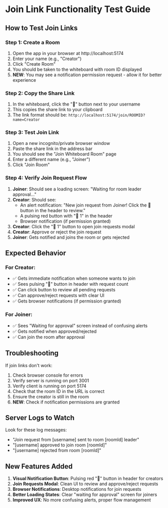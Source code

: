 # Join Link Functionality Test Guide

## How to Test Join Links

### Step 1: Create a Room
1. Open the app in your browser at http://localhost:5174
2. Enter your name (e.g., "Creator")
3. Click "Create Room"
4. You should be taken to the whiteboard with room ID displayed
5. **NEW**: You may see a notification permission request - allow it for better experience

### Step 2: Copy the Share Link
1. In the whiteboard, click the "🔗" button next to your username
2. This copies the share link to your clipboard
3. The link format should be: `http://localhost:5174/join/ROOMID?name=Creator`

### Step 3: Test Join Link
1. Open a new incognito/private browser window
2. Paste the share link in the address bar
3. You should see the "Join Whiteboard Room" page
4. Enter a different name (e.g., "Joiner")
5. Click "Join Room"

### Step 4: Verify Join Request Flow
1. **Joiner**: Should see a loading screen: "Waiting for room leader approval..."
2. **Creator**: Should see:
   - An alert notification: "New join request from Joiner! Click the 👥 button in the header to review."
   - A pulsing red button with "👥 1" in the header
   - Browser notification (if permission granted)
3. **Creator**: Click the "👥 1" button to open join requests modal
4. **Creator**: Approve or reject the join request
5. **Joiner**: Gets notified and joins the room or gets rejected

## Expected Behavior

### For Creator:
- ✅ Gets immediate notification when someone wants to join
- ✅ Sees pulsing "👥" button in header with request count
- ✅ Can click button to review all pending requests
- ✅ Can approve/reject requests with clear UI
- ✅ Gets browser notifications (if permission granted)

### For Joiner:
- ✅ Sees "Waiting for approval" screen instead of confusing alerts
- ✅ Gets notified when approved/rejected
- ✅ Can join the room after approval

## Troubleshooting

If join links don't work:
1. Check browser console for errors
2. Verify server is running on port 3001
3. Verify client is running on port 5174
4. Check that the room ID in the URL is correct
5. Ensure the creator is still in the room
6. **NEW**: Check if notification permissions are granted

## Server Logs to Watch

Look for these log messages:
- "Join request from [username] sent to room [roomId] leader"
- "[username] approved to join room [roomId]"
- "[username] rejected from room [roomId]"

## New Features Added

1. **Visual Notification Button**: Pulsing red "👥" button in header for creators
2. **Join Requests Modal**: Clean UI to review and approve/reject requests
3. **Browser Notifications**: Desktop notifications for join requests
4. **Better Loading States**: Clear "waiting for approval" screen for joiners
5. **Improved UX**: No more confusing alerts, proper flow management 